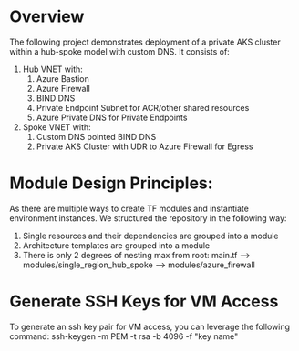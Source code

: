 # Overview 
The following project demonstrates deployment of a private AKS cluster within a hub-spoke model with custom DNS. It consists of: 
1. Hub VNET with:
    1. Azure Bastion 
    2. Azure Firewall 
    3. BIND DNS 
    4. Private Endpoint Subnet for ACR/other shared resources
    5. Azure Private DNS for Private Endpoints
2. Spoke VNET with:
    1. Custom DNS pointed BIND DNS
    2. Private AKS Cluster with UDR to Azure Firewall for Egress
 
# Module Design Principles:
As there are multiple ways to create TF modules and instantiate environment instances. We structured the repository in the following way: 
1. Single resources and their dependencies are grouped into a module 
2. Architecture templates are grouped into a module
3. There is only 2 degrees of nesting max from root: main.tf --> modules/single_region_hub_spoke --> modules/azure_firewall

# Generate SSH Keys for VM Access
To generate an ssh key pair for VM access, you can leverage the following command: 
ssh-keygen -m PEM -t rsa -b 4096 -f "key name"